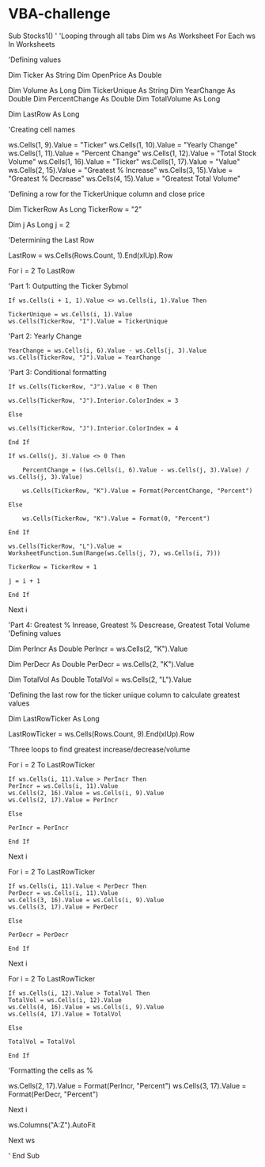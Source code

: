 # VBA-challenge

Sub Stocks1()
'
'Looping through all tabs
Dim ws As Worksheet
For Each ws In Worksheets

'Defining values

Dim Ticker As String
Dim OpenPrice As Double
    
Dim Volume As Long
Dim TickerUnique As String
Dim YearChange As Double
Dim PercentChange As Double
Dim TotalVolume As Long

Dim LastRow As Long

'Creating cell names

 ws.Cells(1, 9).Value = "Ticker"
 ws.Cells(1, 10).Value = "Yearly Change"
 ws.Cells(1, 11).Value = "Percent Change"
 ws.Cells(1, 12).Value = "Total Stock Volume"
 ws.Cells(1, 16).Value = "Ticker"
 ws.Cells(1, 17).Value = "Value"
 ws.Cells(2, 15).Value = "Greatest % Increase"
 ws.Cells(3, 15).Value = "Greatest % Decrease"
 ws.Cells(4, 15).Value = "Greatest Total Volume"


'Defining a row for the TickerUnique column and close price

Dim TickerRow As Long
    TickerRow = "2"

Dim j As Long
    j = 2
    
'Determining the Last Row

LastRow = ws.Cells(Rows.Count, 1).End(xlUp).Row

For i = 2 To LastRow

'Part 1: Outputting the Ticker Sybmol

    If ws.Cells(i + 1, 1).Value <> ws.Cells(i, 1).Value Then

    TickerUnique = ws.Cells(i, 1).Value
    ws.Cells(TickerRow, "I").Value = TickerUnique
    
'Part 2: Yearly Change

    YearChange = ws.Cells(i, 6).Value - ws.Cells(j, 3).Value
    ws.Cells(TickerRow, "J").Value = YearChange
    
'Part 3: Conditional formatting
   

    If ws.Cells(TickerRow, "J").Value < 0 Then
    
    ws.Cells(TickerRow, "J").Interior.ColorIndex = 3
                
    Else
    
    ws.Cells(TickerRow, "J").Interior.ColorIndex = 4
    
    End If
    
    If ws.Cells(j, 3).Value <> 0 Then
    
        PercentChange = ((ws.Cells(i, 6).Value - ws.Cells(j, 3).Value) / ws.Cells(j, 3).Value)
        
        ws.Cells(TickerRow, "K").Value = Format(PercentChange, "Percent")
                    
    Else
                    
        ws.Cells(TickerRow, "K").Value = Format(0, "Percent")
                    
    End If
    
    ws.Cells(TickerRow, "L").Value = WorksheetFunction.Sum(Range(ws.Cells(j, 7), ws.Cells(i, 7)))

    TickerRow = TickerRow + 1
    
    j = i + 1

    End If
    
Next i

'Part 4: Greatest % Inrease, Greatest % Descrease, Greatest Total Volume
'Defining values

Dim PerIncr As Double
PerIncr = ws.Cells(2, "K").Value

Dim PerDecr As Double
PerDecr = ws.Cells(2, "K").Value

Dim TotalVol As Double
TotalVol = ws.Cells(2, "L").Value

'Defining the last row for the ticker unique column to calculate greatest values

Dim LastRowTicker As Long

LastRowTicker = ws.Cells(Rows.Count, 9).End(xlUp).Row

'Three loops to find greatest increase/decrease/volume

For i = 2 To LastRowTicker

    If ws.Cells(i, 11).Value > PerIncr Then
    PerIncr = ws.Cells(i, 11).Value
    ws.Cells(2, 16).Value = ws.Cells(i, 9).Value
    ws.Cells(2, 17).Value = PerIncr
                
    Else
                
    PerIncr = PerIncr

    End If

Next i

For i = 2 To LastRowTicker

    If ws.Cells(i, 11).Value < PerDecr Then
    PerDecr = ws.Cells(i, 11).Value
    ws.Cells(3, 16).Value = ws.Cells(i, 9).Value
    ws.Cells(3, 17).Value = PerDecr
                
    Else
                
    PerDecr = PerDecr

    End If

Next i

For i = 2 To LastRowTicker

    If ws.Cells(i, 12).Value > TotalVol Then
    TotalVol = ws.Cells(i, 12).Value
    ws.Cells(4, 16).Value = ws.Cells(i, 9).Value
    ws.Cells(4, 17).Value = TotalVol
                
    Else
                
    TotalVol = TotalVol

    End If

'Formatting the cells as %

ws.Cells(2, 17).Value = Format(PerIncr, "Percent")
ws.Cells(3, 17).Value = Format(PerDecr, "Percent")

Next i

ws.Columns("A:Z").AutoFit

Next ws

'
End Sub
